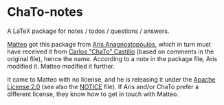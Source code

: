 # ChaTo-notes
A LaTeX package for notes / todos / questions / answers.

[Matteo](http://matteo.rionda.to) got this package from [Aris
Anagnostopoulos](http://aris.me/), which in turn must have received it from
[Carlos "ChaTo" Castillo](http://chato.cl/) (based on comments in the original
file), hence the name. According to a note in the package file, Aris modified it.
Matteo modified it further.

It came to Matteo with no license, and he is releasing it under the
[Apache License 2.0](./LICENSE) (see also the [NOTICE](./NOTICE) file).
If Aris and/or ChaTo prefer a different license, they know how to get in touch
with Matteo.
